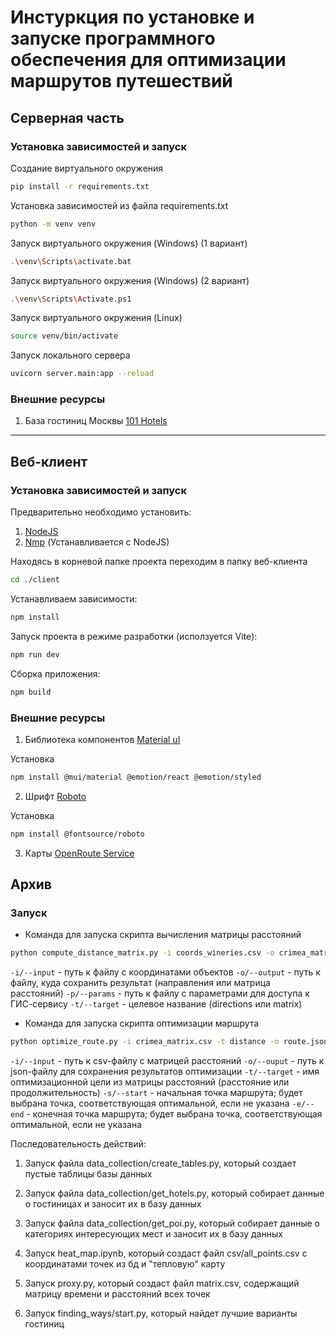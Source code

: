 # Инстуркция по установке и запуске программного обеспечения для оптимизации маршрутов путешествий

## Серверная часть

### Установка зависимостей и запуск

Создание виртуального окружения
```bash
pip install -r requirements.txt
```

Установка зависимостей из файла requirements.txt
```bash
python -m venv venv
```

Запуск виртуального окружения (Windows) (1 вариант)
```bash
.\venv\Scripts\activate.bat
```

Запуск виртуального окружения (Windows) (2 вариант)
```bash
.\venv\Scripts\Activate.ps1
```

Запуск виртуального окружения (Linux)
```bash
source venv/bin/activate
```

Запуск локального сервера
```bash
uvicorn server.main:app --reload
```

### Внешние ресурсы

1. База гостиниц Москвы [101 Hotels](https://m.101hotels.com/main/cities/moskva/alphabetically#B)

---

## Веб-клиент

### Установка зависимостей и запуск

Предварительно необходимо установить:
1. [NodeJS](https://nodejs.org/en)
2. [Nmp](https://www.npmjs.com/) (Устанавливается с NodeJS)

Находясь в корневой папке проекта переходим в папку веб-клиента
```bash
cd ./client
```

Устанавливаем зависимости:
```bash
npm install
```

Запуск проекта в режиме разработки (исползуется Vite):
```bash
npm run dev
```

Сборка приложения:
```bash
npm build
```

### Внешние ресурсы

1. Библиотека компонентов [Material uI](https://mui.com/material-ui/)

Установка
```bash
npm install @mui/material @emotion/react @emotion/styled
```

2. Шрифт [Roboto](https://fonts.google.com/specimen/Roboto)

Установка
```bash
npm install @fontsource/roboto
```

3. Карты [OpenRoute Service](https://openrouteservice.org/)


## Архив

### Запуск
* Команда для запуска скрипта вычисления матрицы расстояний
```bash
python compute_distance_matrix.py -i coords_wineries.csv -o crimea_matrix.csv -p params.yaml -t matrix
```

`-i/--input` - путь к файлу с координатами объектов
`-o/--output` - путь к файлу, куда сохранить результат (направления или матрица расстояний)
`-p/--params` - путь к файлу с параметрами для доступа к ГИС-сервису
`-t/--target` - целевое название (directions или matrix)

* Команда для запуска скрипта оптимизации маршрута
```bash
python optimize_route.py -i crimea_matrix.csv -t distance -o route.json -s 1 -e 1
```
`-i/--input` - путь к csv-файлу с матрицей расстояний
`-o/--ouput` - путь к json-файлу для сохранения результатов оптимизации
`-t/--target` - имя оптимизационной цели из матрицы расстояний (расстояние или продолжительность)
`-s/--start` - начальная точка маршрута; будет выбрана точка, соответствующая оптимальной, если не указана
`-e/--end` - конечная точка маршрута; будет выбрана точка, соответствующая оптимальной, если не указана

Последовательность действий:
1. Запуск файла data_collection/create_tables.py, который создает пустые таблицы базы данных
2. Запуск файла data_collection/get_hotels.py, который собирает данные о гостиницах и заносит их в базу данных
3. Запуск файла data_collection/get_poi.py, который собирает данные о категориях интересующих мест и заносит их в базу данных

4. Запуск heat_map.ipynb, который создаст файл csv/all_points.csv с координатами точек из бд и "тепловую" карту

5. Запуск proxy.py, который создаст файл matrix.csv, содержащий матрицу времени и расстояний всех точек
6. Запуск finding_ways/start.py, который найдет лучшие варианты гостиниц